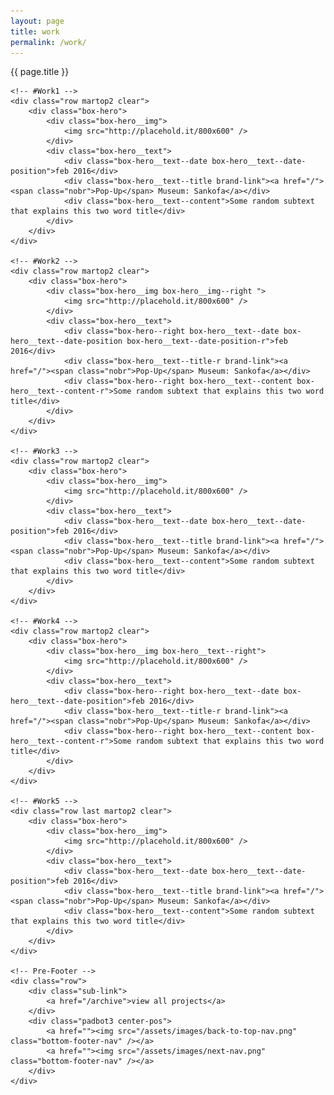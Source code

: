 ```yaml
---
layout: page
title: work
permalink: /work/
---
```


<div class="box-page-title">
	<div class="box-page-title__text">{{ page.title }}</div>
</div>

<div class="crwns-wrapper clear">
	
	<!-- #Work1 -->
	<div class="row martop2 clear">
		<div class="box-hero">
			<div class="box-hero__img">
				<img src="http://placehold.it/800x600" />
			</div>
			<div class="box-hero__text">
				<div class="box-hero__text--date box-hero__text--date-position">feb 2016</div>
				<div class="box-hero__text--title brand-link"><a href="/"><span class="nobr">Pop-Up</span> Museum: Sankofa</a></div>
				<div class="box-hero__text--content">Some random subtext that explains this two word title</div>
			</div>
		</div>
	</div>

	<!-- #Work2 -->
	<div class="row martop2 clear">
		<div class="box-hero">
			<div class="box-hero__img box-hero__img--right ">
				<img src="http://placehold.it/800x600" />
			</div>
			<div class="box-hero__text">
				<div class="box-hero--right box-hero__text--date box-hero__text--date-position box-hero__text--date-position-r">feb 2016</div>
				<div class="box-hero__text--title-r brand-link"><a href="/"><span class="nobr">Pop-Up</span> Museum: Sankofa</a></div>
				<div class="box-hero--right box-hero__text--content box-hero__text--content-r">Some random subtext that explains this two word title</div>
			</div>
		</div>
	</div>

	<!-- #Work3 -->
	<div class="row martop2 clear">
		<div class="box-hero">
			<div class="box-hero__img">
				<img src="http://placehold.it/800x600" />
			</div>
			<div class="box-hero__text">
				<div class="box-hero__text--date box-hero__text--date-position">feb 2016</div>
				<div class="box-hero__text--title brand-link"><a href="/"><span class="nobr">Pop-Up</span> Museum: Sankofa</a></div>
				<div class="box-hero__text--content">Some random subtext that explains this two word title</div>
			</div>
		</div>
	</div>

	<!-- #Work4 -->
	<div class="row martop2 clear">
		<div class="box-hero">
			<div class="box-hero__img box-hero__text--right">
				<img src="http://placehold.it/800x600" />
			</div>
			<div class="box-hero__text">
				<div class="box-hero--right box-hero__text--date box-hero__text--date-position">feb 2016</div>
				<div class="box-hero__text--title-r brand-link"><a href="/"><span class="nobr">Pop-Up</span> Museum: Sankofa</a></div>
				<div class="box-hero--right box-hero__text--content box-hero__text--content-r">Some random subtext that explains this two word title</div>
			</div>
		</div>
	</div>

	<!-- #Work5 -->
	<div class="row last martop2 clear">
		<div class="box-hero">
			<div class="box-hero__img">
				<img src="http://placehold.it/800x600" />
			</div>
			<div class="box-hero__text">
				<div class="box-hero__text--date box-hero__text--date-position">feb 2016</div>
				<div class="box-hero__text--title brand-link"><a href="/"><span class="nobr">Pop-Up</span> Museum: Sankofa</a></div>
				<div class="box-hero__text--content">Some random subtext that explains this two word title</div>
			</div>
		</div>
	</div>

	<!-- Pre-Footer -->
	<div class="row">
		<div class="sub-link">
      		<a href="/archive">view all projects</a>
    	</div>
	    <div class="padbot3 center-pos">
	        <a href=""><img src="/assets/images/back-to-top-nav.png" class="bottom-footer-nav" /></a>
	        <a href=""><img src="/assets/images/next-nav.png" class="bottom-footer-nav" /></a>
	    </div>
	</div>
</div>
